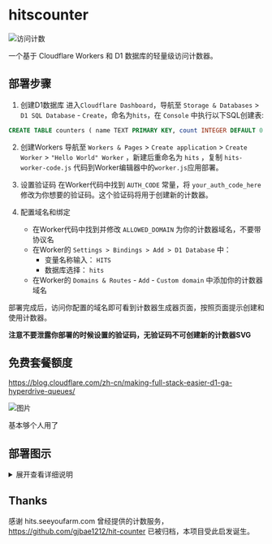 # hitscounter

![访问计数](https://hits.spiritlhl.net/hitscounter.svg?action=hit&title=Hits&title_bg=%23555555&count_bg=%233aebee&edge_flat=false)

一个基于 Cloudflare Workers 和 D1 数据库的轻量级访问计数器。

## 部署步骤

1. 创建D1数据库
   进入```Cloudflare Dashboard```，导航至 ```Storage & Databases``` > ```D1 SQL Database``` - ```Create```，命名为```hits```，在 ```Console``` 中执行以下SQL创建表:

```sql
CREATE TABLE counters ( name TEXT PRIMARY KEY, count INTEGER DEFAULT 0 );
```

2. 创建Workers
   导航至 ```Workers & Pages``` > ```Create application``` > ```Create Worker``` > ```"Hello World" Worker``` ，新建后重命名为 ```hits``` ，复制 ```hits-worker-code.js``` 代码到Worker编辑器中的```worker.js```应用部署。

3. 设置验证码
   在Worker代码中找到 ```AUTH_CODE``` 常量，将 ```your_auth_code_here``` 修改为你想要的验证码。这个验证码将用于创建新的计数器。

4. 配置域名和绑定
   - 在Worker代码中找到并修改 ```ALLOWED_DOMAIN``` 为你的计数器域名，不要带协议名
   - 在Worker的 ```Settings > Bindings > Add > D1 Database``` 中：
     - 变量名称输入： ```HITS```
     - 数据库选择： ```hits```
   - 在Worker的 ```Domains & Routes``` - ```Add``` - ```Custom domain``` 中添加你的计数器域名

部署完成后，访问你配置的域名即可看到计数器生成器页面，按照页面提示创建和使用计数器。

**注意不要泄露你部署的时候设置的验证码，无验证码不可创建新的计数器SVG**

## 免费套餐额度

https://blog.cloudflare.com/zh-cn/making-full-stack-easier-d1-ga-hyperdrive-queues/

![图片](https://github.com/user-attachments/assets/27586cd9-8943-4911-8770-4e74e208c63c)

基本够个人用了

## 部署图示

<details>
<summary>展开查看详细说明</summary>

![1743226928598](https://github.com/user-attachments/assets/b0dab5e6-741e-4b25-ad0a-94968a883925)

![1743227024678](https://github.com/user-attachments/assets/1b330664-c21f-4482-95be-895033911dfc)

![1743227069293](https://github.com/user-attachments/assets/aa08ce20-6def-4a12-95f0-0563fb763755)

![图片](https://github.com/user-attachments/assets/f502d54c-fcf8-4f6d-baf5-67379acb3a91)

![图片](https://github.com/user-attachments/assets/a4de8cba-0f3a-48f9-a3a8-8d28576df5a9)

![图片](https://github.com/user-attachments/assets/bdfe3160-fa91-4d88-8b19-64b6abecb391)

![图片](https://github.com/user-attachments/assets/9d2a391c-8b09-4808-a986-ac6be68576f6)

![图片](https://github.com/user-attachments/assets/ca735203-7588-4d26-a580-ac32abbee6fe)

![图片](https://github.com/user-attachments/assets/030fbd0b-6086-4a26-b5eb-a73ff84966ed)

![图片](https://github.com/user-attachments/assets/7d8713e5-5dbc-4df9-b608-8250dc0ab019)

![图片](https://github.com/user-attachments/assets/6f3553f8-78f0-42e9-9590-1c27f120b866)

![图片](https://github.com/user-attachments/assets/ee7d8cc1-137f-427b-881c-564113cc8c11)

![图片](https://github.com/user-attachments/assets/0490e4c5-e4b6-470a-8bfd-77672db71745)

</details>

## Thanks

感谢 hits.seeyoufarm.com 曾经提供的计数服务，https://github.com/gjbae1212/hit-counter 已被归档，本项目受此启发诞生。
